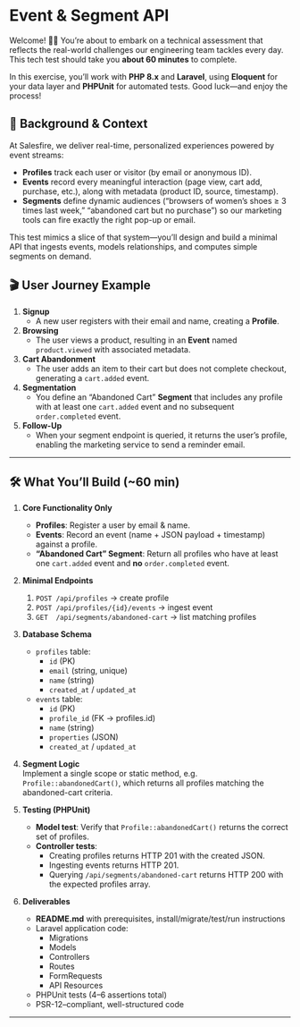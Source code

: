 # Event & Segment API

Welcome! 👋🏻 You’re about to embark on a technical assessment that reflects the real-world challenges our engineering team tackles every day. This tech test should take you **about 60 minutes** to complete.

In this exercise, you’ll work with **PHP 8.x** and **Laravel**, using **Eloquent** for your data layer and **PHPUnit** for automated tests. Good luck—and enjoy the process!

## 🎯 Background & Context

At Salesfire, we deliver real-time, personalized experiences powered by event streams:

- **Profiles** track each user or visitor (by email or anonymous ID).  
- **Events** record every meaningful interaction (page view, cart add, purchase, etc.), along with metadata (product ID, source, timestamp).  
- **Segments** define dynamic audiences (“browsers of women’s shoes ≥ 3 times last week,” “abandoned cart but no purchase”) so our marketing tools can fire exactly the right pop-up or email.

This test mimics a slice of that system—you’ll design and build a minimal API that ingests events, models relationships, and computes simple segments on demand.

## 🎬 User Journey Example

1. **Signup**  
   - A new user registers with their email and name, creating a **Profile**.  
2. **Browsing**  
   - The user views a product, resulting in an **Event** named `product.viewed` with associated metadata.  
3. **Cart Abandonment**  
   - The user adds an item to their cart but does not complete checkout, generating a `cart.added` event.  
4. **Segmentation**  
   - You define an “Abandoned Cart” **Segment** that includes any profile with at least one `cart.added` event and no subsequent `order.completed` event.  
5. **Follow-Up**  
   - When your segment endpoint is queried, it returns the user’s profile, enabling the marketing service to send a reminder email.

---

## 🛠️ What You’ll Build (~60 min)

1. **Core Functionality Only**  
   - **Profiles**: Register a user by email & name.  
   - **Events**: Record an event (name + JSON payload + timestamp) against a profile.  
   - **“Abandoned Cart” Segment**: Return all profiles who have at least one `cart.added` event and **no** `order.completed` event.  

2. **Minimal Endpoints**  
   1. `POST /api/profiles` → create profile  
   2. `POST /api/profiles/{id}/events` → ingest event  
   3. `GET  /api/segments/abandoned-cart` → list matching profiles  

3. **Database Schema**  
   - `profiles` table:  
     - `id` (PK)  
     - `email` (string, unique)  
     - `name` (string)  
     - `created_at` / `updated_at`  
   - `events` table:  
     - `id` (PK)  
     - `profile_id` (FK → profiles.id)  
     - `name` (string)  
     - `properties` (JSON)  
     - `created_at` / `updated_at`  

4. **Segment Logic**  
   Implement a single scope or static method, e.g. `Profile::abandonedCart()`, which returns all profiles matching the abandoned-cart criteria.

5. **Testing (PHPUnit)**  
   - **Model test**: Verify that `Profile::abandonedCart()` returns the correct set of profiles.  
   - **Controller tests**:  
     - Creating profiles returns HTTP 201 with the created JSON.  
     - Ingesting events returns HTTP 201.  
     - Querying `/api/segments/abandoned-cart` returns HTTP 200 with the expected profiles array.  

6. **Deliverables**  
   - **README.md** with prerequisites, install/migrate/test/run instructions  
   - Laravel application code:  
     - Migrations  
     - Models  
     - Controllers  
     - Routes  
     - FormRequests  
     - API Resources  
   - PHPUnit tests (4–6 assertions total)  
   - PSR-12–compliant, well-structured code  

---
